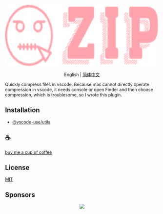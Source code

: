 <p align="center">
<img height="200" src="./icon.png" alt="vscode starter">
</p>
<p align="center"> English | <a href="./README_zh.md">简体中文</a></p>

Quickly compress files in vscode. Because mac cannot directly operate compression in vscode, it needs console or open Finder and then choose compression, which is troublesome, so I wrote this plugin.

## Installation

- [@vscode-use/utils](https://github.com/vscode-use/utils)

## :coffee:

[buy me a cup of coffee](https://github.com/Simon-He95/sponsor)

## License

[MIT](./license)

## Sponsors

<p align="center">
  <a href="https://cdn.jsdelivr.net/gh/Simon-He95/sponsor/sponsors.svg">
    <img src="https://cdn.jsdelivr.net/gh/Simon-He95/sponsor/sponsors.png"/>
  </a>
</p>
